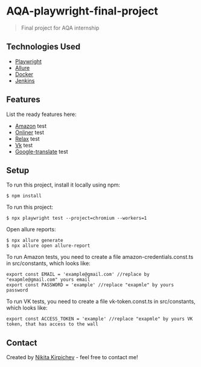 # AQA-playwright-final-project
>Final project for AQA internship

## Technologies Used
- [Playwright](https://playwright.dev/)
- [Allure](https://docs.qameta.io/allure/)
- [Docker](https://www.docker.com/)
- [Jenkins](https://www.jenkins.io/)

## Features
List the ready features here:
- [Amazon](https://www.amazon.com) test
- [Onliner](https://www.onliner.by) test
- [Relax](https://www.relax.by) test
- [Vk](https://www.vk.com) test
- [Google-translate](https://translate.google.com) test

## Setup
To run this project, install it locally using npm:
```
$ npm install
```
To run this project:
```
$ npx playwright test --project=chromium --workers=1
```
Open allure reports:  
```
$ npx allure generate
$ npx allure open allure-report
```

To run Amazon tests, you need to create a file amazon-credentials.const.ts in src/constants, which looks like:
```
export const EMAIL = 'example@gmail.com' //replace by "exapmle@gmail.com" yours email
export const PASSWORD = 'example' //replace "exapmle" by yours password 
```

To run VK tests, you need to create a file vk-token.const.ts in src/constants, which looks like:
```
export const ACCESS_TOKEN = 'example' //replace "exapmle" by yours VK token, that has access to the wall
```

## Contact
Created by [Nikita Kirpichev](mailto:nalkire17@gmail.com) - feel free to contact me!
